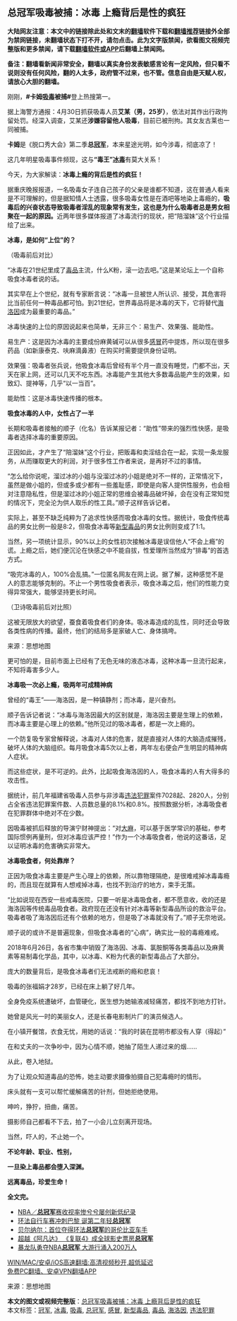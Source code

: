  <h2>总冠军吸毒被捕：冰毒 上瘾背后是性的疯狂</h2> <p class="notice"><b>大陆网友注意：本文中的链接除此处和文末的<a href="https://github.com/bannedbook/fanqiang" >翻墙</a>软件下载和<a href="https://github.com/killgcd/justmysocks/blob/master/README.md">翻墙推荐</a>链接外全部为禁网链接，未翻墙状态下打不开，请勿点击。此为文字版禁闻，欲看图文视频完整版和更多禁闻，请下载<a href="https://github.com/bannedbook/fanqiang">翻墙软件或APP</a>后翻墙上禁闻网。</p><p>备注：翻墙看新闻非常安全，翻墙以真实身份发表敏感言论有一定风险，但只看不说则没有任何风险，翻的人太多，政府管不过来，也不管。信息自由是天赋人权，请放心大胆的翻墙。</b></p>  <div class="entry"> <p>刚刚，<strong>#卡姆<a href="https://www.bannedbook.org/bnews/tag/%e5%90%b8%e6%af%92/" class="st_tag internal_tag" rel="tag" title="标签 吸毒 下的日志">吸毒</a>被捕#</strong>登上热搜第一。</p> <p>据上海警方通报：4月30日抓获吸毒人员<strong>艾某（男，25岁）</strong>，依法对其作出行政拘留处罚。经深入调查，艾某还<strong>涉嫌容留他人吸毒</strong>，目前已被刑拘。其女友古莱也一同被捕。</p> <p><strong>卡姆</strong>是《脱口秀大会》第二季<strong>总<a href="https://www.bannedbook.org/bnews/tag/%e5%86%a0%e5%86%9b/" class="st_tag internal_tag" rel="tag" title="标签 冠军 下的日志">冠军</a></strong>，本来星途光明，如今涉毒，彻底凉了！</p> <p>这几年明星吸毒事件频现，这与<strong>&ldquo;毒王&rdquo;<a href="https://www.bannedbook.org/bnews/tag/%e5%86%b0%e6%af%92/" class="st_tag internal_tag" rel="tag" title="标签 冰毒 下的日志">冰毒</a></strong>有莫大关系！</p> <p>今天，为大家解读：<strong>冰毒上瘾的背后是性的疯狂！</strong></p> <p>据重庆晚报报道，一名吸毒女子连自己孩子的父亲是谁都不知道，这在普通人看来是不可理解的，但是据知情人士透露，很多吸毒女性是在酒吧等地染上毒瘾的，<strong>吸毒后的兴奋状态导致吸毒者淫乱的现象常有发生，这也是为什么吸毒者总是男女相聚在一起的原因。</strong>近两年很多媒体报道了冰毒流行的现状，把&ldquo;陪溜妹&rdquo;这个行业描绘了出来。</p> <p><strong>冰毒，是如何&ldquo;上位&rdquo;的？</strong></p> <p>（吸毒前后对比）</p> <p>&ldquo;冰毒在21世纪里成了<a href="https://www.bannedbook.org/bnews/tag/%e6%af%92%e5%93%81/" class="st_tag internal_tag" rel="tag" title="标签 毒品 下的日志">毒品</a>主流，什么K粉，滚一边去吧。&rdquo;这是某论坛上一个自称吸食冰毒者说的话。</p> <p>其实早在上个世纪，就有专家断言说：&ldquo;冰毒一旦被世人所认识、接受，其危害将比当前任何一种毒品都可怕。到21世纪，世界毒品将是冰毒的天下，它将替代<a href="https://www.bannedbook.org/bnews/tag/%e6%b5%b7%e6%b4%9b%e5%9b%a0/" class="st_tag internal_tag" rel="tag" title="标签 海洛因 下的日志">海洛因</a>成为最重要的毒品。&rdquo;</p> <p>冰毒快速的上位的原因说起来也简单，无非三个：易生产、效果强、能助性。</p> <p>易生产：这是因为冰毒的主要成份麻黄碱可以从很多<a href="https://www.bannedbook.org/bnews/tag/%E6%84%9F%E5%86%92/" class="st_tag internal_tag" rel="tag" title="标签 感冒 下的日志">感冒</a>药中提炼，所以现在很多药品（如新康泰克、呋麻滴鼻液）在购买时需要提供身份证明。</p> <p>效果强：吸毒者张兵说，他吸食冰毒后曾经有半个月一直没有睡觉，门都不出，天天在家上网，还可以几天不吃东西。冰毒能产生其他大多数毒品能产生的效果，如致幻、提神等，几乎&ldquo;以一当百&rdquo;。</p>  <p>能助性：这是冰毒快速传播的根本。</p> <p><strong>吸食冰毒的人中，女性占了一半</strong></p> <p>长期和吸毒者接触的顺子（化名）告诉某报记者：&ldquo;助性&rdquo;带来的强烈性快感，是吸毒者选择冰毒的重要原因。</p> <p>正因如此，才产生了&ldquo;陪溜妹&rdquo;这个行业，把贩毒和卖淫结合在一起，实现一条龙服务，从而赚取更大的利润，对于很多性工作者来说，是再好不过的事情。</p> <p>&ldquo;怎么给你说呢，溜过冰的小姐与没溜过冰的小姐是绝对不一样的，正常情况下，虽然是做小姐的，但或多或少都有一些羞耻感，即使是向客人提供性服务，也会相对注意隐私性，但是溜过冰的小姐正常的思维会被毒品破坏掉，会在没有正常知觉的情况下，完全沦为供人取乐的性工具。&rdquo;顺子这样告诉记者。</p> <p>实际上，甚至不缺乏纯粹为了追求性快感而吸食冰毒的女性。据统计，吸食传统毒品的男女比例一般是8∶2，但吸食冰毒等<a href="https://www.bannedbook.org/bnews/tag/%E6%96%B0%E5%9E%8B%E6%AF%92%E5%93%81/" class="st_tag internal_tag" rel="tag" title="标签 新型毒品 下的日志">新型毒品</a>的男女比例则变成了1∶1。</p> <p>当然，另一项统计显示，90%以上的女性初次接触冰毒是误信他人&ldquo;不会上瘾&rdquo;的谎。上瘾之后，她们便沉沦在快感之中不能自拔，性爱理所当然成为&ldquo;排毒&rdquo;的首选方式。</p> <p>&ldquo;吸完冰毒的人，100%会乱搞。&rdquo;一位匿名网友在网上说。据了解，这种感觉不是人的意志能够克制的。不止一个男性吸食者表示，吸食冰毒之后，他们的性能力变得异常强大，能够坚持更长时间。</p> <p>（卫诗吸毒前后对比照）</p> <p>这被无限放大的欲望，蚕食着吸食者们的身体。吸冰毒造成的乱性，同时还会导致各类性病的传播。最终，他们的结局多是家破人亡、身体搞垮。</p> <p><p> 来源：思想地图 </p> <p>更可怕的是，目前市面上已经有了无色无味的液态冰毒，这种冰毒一旦流行起来，不知将毒害多少人。</p> <p><strong>冰毒吸一次必上瘾，吸两年可成精神病</strong></p>  <p>曾经的&ldquo;毒王&rdquo;&mdash;&mdash;海洛因，是一种镇静剂；而冰毒，是兴奋剂。</p> <p>顺子告诉记者说：&ldquo;冰毒与海洛因最大的区别就是，海洛因主要是生理上的依赖，而冰毒主要是心理上的依赖。&rdquo;他所见过的吸冰毒者，都是一次上瘾的。</p> <p>一个防复吸专家曾解释说，冰毒对人体的危害，就是直接对人体的大脑造成摧残，破坏人体的大脑组织。每月吸食冰毒5次以上者，两年左右便会产生明显的精神病人症状。</p> <p>而这些症状，是不可逆的。此外，比起吸食海洛因的人，吸食冰毒的人有大得多的攻击性。</p> <p>据统计，前几年福建省吸毒人员参与非涉毒<a href="https://www.bannedbook.org/bnews/tag/%E8%BF%9D%E6%B3%95%E7%8A%AF%E7%BD%AA/" class="st_tag internal_tag" rel="tag" title="标签 违法犯罪 下的日志">违法犯罪</a>案件7028起、2820人，分别占全省违法犯罪案件数、人员数总量的8.1%和0.8%。按照数据分析，冰毒吸食者在犯罪群体中绝对不在少数。</p> <p>因吸毒被抓后释放的导演宁财神提出：&ldquo;对<span class='wp_keywordlink'><a href="https://www.bannedbook.org/bnews/lifebaike/20181016/1013890.html" title="中国留学生试了一下大麻 结果死在回国路上" target="_blank">大麻</a></span>，可以基于医学常识的基础，参考国际惯例再量刑，但对冰毒应该严控！&rdquo;作为一个冰毒吸食者，他说的这番话，足以证明冰毒的危害确实非常大。</p> <p><strong>冰毒吸食者，何处靠岸？</strong></p> <p>正因为吸食冰毒主要是产生心理上的依赖，所以靠物理隔绝，是很难戒掉冰毒毒瘾的，而且现在就算有人想戒掉冰毒，也找不到治疗的地方，束手无策。</p> <p>&ldquo;比如说现在西安一些戒毒医院，只要一听是冰毒吸食者，都不愿意收，收的还是海洛因等传统毒品吸食者。政府现在还没有针对冰毒等新型毒品所设的救治平台。吸毒者吸了海洛因后还有个依赖的地方，但是吸了冰毒就没有了。&rdquo;顺子无奈地说。</p> <p>顺子说的或许不是普遍现象，但吸食冰毒者的&ldquo;心病&rdquo;，确实比一般的毒瘾难戒。</p> <p>2018年6月26日，各省市集中销毁了海洛因、冰毒、氯胺酮等各类毒品以及麻黄素等易制毒化学品，其中，以冰毒、K粉为代表的新型毒品占了大部分。</p> <p>庞大的数量背后，是吸食冰毒者们无法戒断的瘾和悲哀！</p> <p>吸毒的张福娟才28岁，已经在床上躺了好几年。</p>  <p>全身免疫系统遭破坏，血管硬化，医生想为她输液减轻痛苦，都找不到地方打针。</p> <p>她曾是风光一时的美丽女人，还是长春电影制片厂的演员候选人。</p> <p>在小镇开餐馆，衣食无忧，用她的话说：&ldquo;我的时装在昆明市都没有人穿（得起）&rdquo;</p> <p>在和丈夫的一次争吵中，因为心情不顺，她抽了陌生人递过来的烟&hellip;&hellip;</p> <p>从此，卷入地狱。</p> <p>为了让观众知道毒品的恐怖，她主动要求摄像拍摄自己犯毒瘾时的情形。</p> <p>床头就有一支可以帮忙缓解痛苦的针剂，但她拒绝使用。</p> <p>呻吟，狰狞，扭曲，痛苦。</p> <p>摄影师自己都看不下去，拍了一小会儿立刻离开现场。</p> <p>当然，吓人的，不止她一个。</p> <p><strong>不论年龄、职业、性别，</strong></p> <p><strong>一旦染上毒品都会堕入深渊。</strong></p> <p><strong>远离毒品，珍爱生命！</strong></p>  <p><strong>全文完。</strong></p> <ul class='op-related-articles' title='相关阅读'> <li><a href='https://www.bannedbook.org/bnews/baitai/20201009/1410917.html' target='_blank'>NBA／<b>总冠军</b>赛收视率惨兮兮屡创新低纪录</a></li> <li><a href='https://www.bannedbook.org/bnews/bannedvideo/20200922/1400762.html' target='_blank'>环法自行车赛冲刺巴黎  诞第二年轻<b>总冠军</b></a></li> <li><a href='https://www.bannedbook.org/bnews/baitai/20190729/1166117.html' target='_blank'>贝尔纳尔：首位夺得环法<b>总冠军</b>的哥伦比亚车手</a></li> <li><a href='https://www.bannedbook.org/bnews/yule/20190722/1162457.html' target='_blank'>超越《阿凡达》 《复联4》成全球影史票房<b>总冠军</b></a></li> <li><a href='https://www.bannedbook.org/bnews/lifebaike/20190618/1145076.html' target='_blank'>暴龙队勇夺NBA<b>总冠军</b> 大游行涌入200万人</a></li> </ul> <p class="texttj"> <a href="https://github.com/bannedbook/fanqiang/wiki/V2ray%E6%9C%BA%E5%9C%BA" target="_blank">WIN/MAC/安卓/iOS高速翻墙:高清视频秒开,超低延迟</a><br/> <a href="https://github.com/bannedbook/fanqiang/wiki/%E7%A6%81%E9%97%BB%E7%BD%91%E5%AE%89%E5%8D%93%E7%BF%BB%E5%A2%99%E6%96%B0%E9%97%BBAPP" target="_blank">免费PC翻墙、安卓VPN翻墙APP</a></p><p> 来源：思想地图 </p><a name='sharetosocial'></a>       <div><b>本文的图文或视频完整版</b>：<a href='https://www.bannedbook.org/bnews/comments/20201213/1446853.html'>总冠军吸毒被捕：冰毒 上瘾背后是性的疯狂</a></div>  </div><!--END ENTRY--> <div class="postfooter"> <div>本文标签：<a href="https://www.bannedbook.org/bnews/tag/%e5%86%a0%e5%86%9b/" rel="tag">冠军</a>, <a href="https://www.bannedbook.org/bnews/tag/%e5%86%b0%e6%af%92/" rel="tag">冰毒</a>, <a href="https://www.bannedbook.org/bnews/tag/%e5%90%b8%e6%af%92/" rel="tag">吸毒</a>, <a href="https://www.bannedbook.org/bnews/tag/%E6%80%BB%E5%86%A0%E5%86%9B/" rel="tag">总冠军</a>, <a href="https://www.bannedbook.org/bnews/tag/%E6%84%9F%E5%86%92/" rel="tag">感冒</a>, <a href="https://www.bannedbook.org/bnews/tag/%E6%96%B0%E5%9E%8B%E6%AF%92%E5%93%81/" rel="tag">新型毒品</a>, <a href="https://www.bannedbook.org/bnews/tag/%e6%af%92%e5%93%81/" rel="tag">毒品</a>, <a href="https://www.bannedbook.org/bnews/tag/%e6%b5%b7%e6%b4%9b%e5%9b%a0/" rel="tag">海洛因</a>, <a href="https://www.bannedbook.org/bnews/tag/%E8%BF%9D%E6%B3%95%E7%8A%AF%E7%BD%AA/" rel="tag">违法犯罪</a></div>  </div><!--END POSTFOOTER--> 